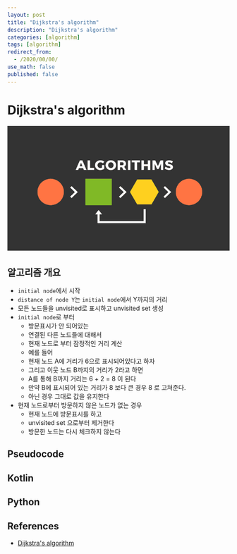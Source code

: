 ```yaml
---
layout: post
title: "Dijkstra's algorithm"
description: "Dijkstra's algorithm"
categories: [algorithm]
tags: [algorithm]
redirect_from:
  - /2020/00/00/
use_math: false
published: false
---
```


# Dijkstra's algorithm

<img src="/assets/images/posts/algorithms/algorithms.png">

## 알고리즘 개요

- `initial node`에서 시작
- `distance of node Y`는 `initial node`에서 Y까지의 거리
- 모든 노드들을 unvisited로 표시하고 unvisited set 생성
- `initial node`로 부터
  - 방문표시가 안 되어있는
  - 연결된 다른 노드들에 대해서
  - 현재 노드로 부터 잠정적인 거리 계산
  - 예를 들어
  - 현재 노드 A에 거리가 6으로 표시되어있다고 하자
  - 그리고 이웃 노드 B까지의 거리가 2라고 하면
  - A를 통해 B까지 거리는 6 + 2 = 8 이 된다
  - 만약 B에 표시되어 있는 거리가 8 보다 큰 경우 8 로 고쳐준다.
  - 아닌 경우 그대로 값을 유지한다
- 현재 노드로부터 방문하지 않은 노드가 없는 경우
  - 현재 노드에 방문표시를 하고
  - unvisited set 으로부터 제거한다
  - 방문한 노드는 다시 체크하지 않는다

## Pseudocode

## Kotlin

## Python

## References

- [Dijkstra's algorithm](https://en.wikipedia.org/wiki/Dijkstra%27s_algorithm)
